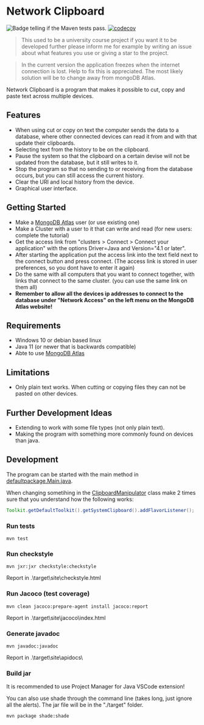 # Network Clipboard

![Badge telling if the Maven tests pass.](https://github.com/Le0nerdo/Network-Clipboard/workflows/Java%20CI%20with%20Maven/badge.svg)
[![codecov](https://codecov.io/gh/Le0nerdo/Network-Clipboard/branch/main/graph/badge.svg?token=H0Z401L8CI)](https://codecov.io/gh/Le0nerdo/Network-Clipboard)

> This used to be a university course project if you want it to be developed further please inform me for example by writing an issue about what features you use or giving a star to the project.

> In the current version the application freezes when the internet connection is lost. Help to fix this is appreciated. The most likely solution will be to change away from mongoDB Atlas.

Network Clipboard is a program that makes it possible to cut, copy and paste text across multiple devices.

## Features
* When using cut or copy on text the computer sends the data to a database, where other connected devices can read it from and with that update their clipboards.
* Selecting text from the history to be on the clipboard.
* Pause the system so that the clipboard on a certain devise will not be updated from the database, but it still writes to it.
* Stop the program so that no sending to or receiving from the database occurs, but you can still access the current history.
* Clear the URI and local history from the device.
* Graphical user interface.

## Getting Started
* Make a [MongoDB Atlas](https://www.mongodb.com/cloud/atlas) user (or use existing one)
* Make a Cluster with a user to it that can write and read (for new users: complete the tutorial)
* Get the access link from "clusters > Connect > Connect your application" with the options Driver=Java and Version="4.1 or later".
* After starting the application put the access link into the text field next to the connect button and press connect. (The access link is stored in user preferences, so you dont have to enter it again)
* Do the same with all computers that you want to connect together, with links that connect to the same cluster. (you can use the same link on them all)
* **Remember to allow all the devices ip addresses to connect to the database under "Network Access" on the left menu on the MongoDB Atlas website!**

## Requirements
* Windows 10 or debian based linux
* Java 11 (or newer that is backwards compatible)
* Abte to use [MongoDB Atlas](https://www.mongodb.com/cloud/atlas) 

## Limitations
* Only plain text works. When cutting or copying files they can not be pasted on other devices.

## Further Development Ideas
* Extending to work with some file types (not only plain text).
* Making the program with something more commonly found on devices than java.

## Development
The program can be started with the main method in [defaultpackage.Main.java](https://github.com/Le0nerdo/Network-Clipboard/blob/main/src/main/java/networkclipboard/Main.java).

When changing sometihing in the [ClipboardManipulator](https://github.com/Le0nerdo/Network-Clipboard/blob/main/src/main/java/networkclipboard/domain/ClipboardManipulator.java) class make 2 times sure that you understand how the following works:
```java
Toolkit.getDefaultToolkit().getSystemClipboard().addFlavorListener();
```

### Run tests
```shell
mvn test
```

### Run checkstyle
```shell
mvn jxr:jxr checkstyle:checkstyle
```
Report in .\target\site\checkstyle.html

### Run Jacoco (test coverage)
```shell
mvn clean jacoco:prepare-agent install jacoco:report
```
Report in .\target\site\jacoco\index.html

### Generate javadoc
```shell
mvn javadoc:javadoc
```
Report in .\target\site\apidocs\

### Build jar
It is recommended to use Project Manager for Java VSCode extension!

You can also use shade through the command line (takes long, just ignore all the alerts). The jar file will be in the "./target" folder.
```shell
mvn package shade:shade
```
